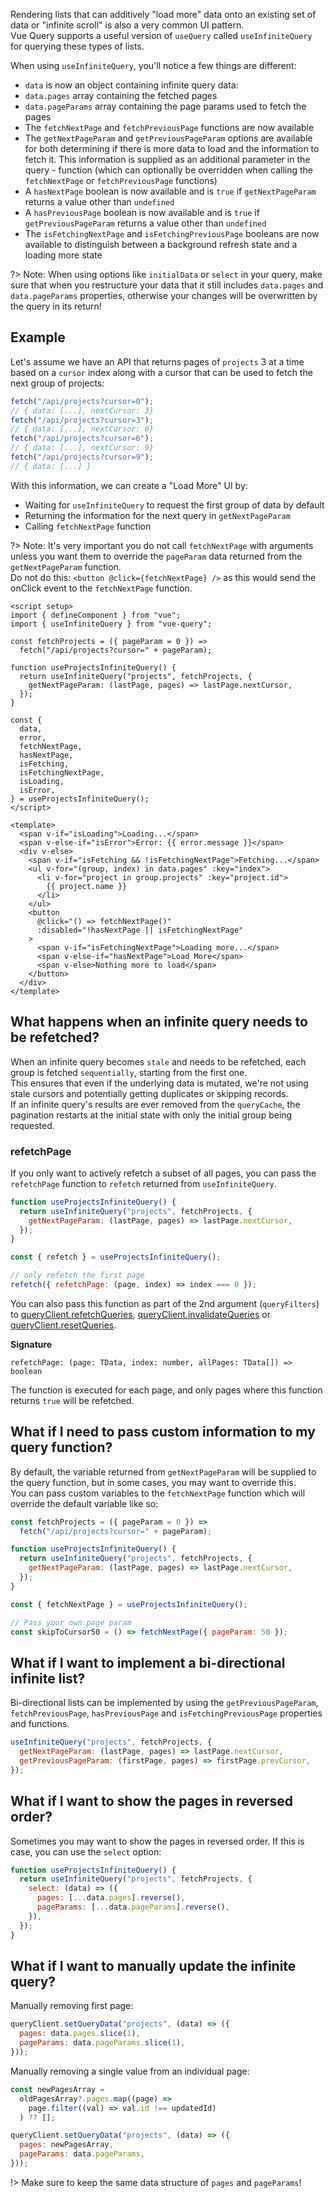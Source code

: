 Rendering lists that can additively "load more" data onto an existing set of data or "infinite scroll" is also a very common UI pattern.  
Vue Query supports a useful version of `useQuery` called `useInfiniteQuery` for querying these types of lists.

When using `useInfiniteQuery`, you'll notice a few things are different:

- `data` is now an object containing infinite query data:
- `data.pages` array containing the fetched pages
- `data.pageParams` array containing the page params used to fetch the pages
- The `fetchNextPage` and `fetchPreviousPage` functions are now available
- The `getNextPageParam` and `getPreviousPageParam` options are available for both determining if there is more data to load and the information to fetch it. This information is supplied as an additional parameter in the query - function (which can optionally be overridden when calling the `fetchNextPage` or `fetchPreviousPage` functions)
- A `hasNextPage` boolean is now available and is `true` if `getNextPageParam` returns a value other than `undefined`
- A `hasPreviousPage` boolean is now available and is `true` if `getPreviousPageParam` returns a value other than `undefined`
- The `isFetchingNextPage` and `isFetchingPreviousPage` booleans are now available to distinguish between a background refresh state and a loading more state

?> Note: When using options like `initialData` or `select` in your query, make sure that when you restructure your data that it still includes `data.pages` and `data.pageParams` properties, otherwise your changes will be overwritten by the query in its return!

## Example

Let's assume we have an API that returns pages of `projects` 3 at a time based on a `cursor` index along with a cursor that can be used to fetch the next group of projects:

```js
fetch("/api/projects?cursor=0");
// { data: [...], nextCursor: 3}
fetch("/api/projects?cursor=3");
// { data: [...], nextCursor: 6}
fetch("/api/projects?cursor=6");
// { data: [...], nextCursor: 9}
fetch("/api/projects?cursor=9");
// { data: [...] }
```

With this information, we can create a "Load More" UI by:

- Waiting for `useInfiniteQuery` to request the first group of data by default
- Returning the information for the next query in `getNextPageParam`
- Calling `fetchNextPage` function

?> Note: It's very important you do not call `fetchNextPage` with arguments unless you want them to override the `pageParam` data returned from the `getNextPageParam` function.  
Do not do this: `<button @click={fetchNextPage} />` as this would send the onClick event to the `fetchNextPage` function.

```vue
<script setup>
import { defineComponent } from "vue";
import { useInfiniteQuery } from "vue-query";

const fetchProjects = ({ pageParam = 0 }) =>
  fetch("/api/projects?cursor=" + pageParam);

function useProjectsInfiniteQuery() {
  return useInfiniteQuery("projects", fetchProjects, {
    getNextPageParam: (lastPage, pages) => lastPage.nextCursor,
  });
}

const {
  data,
  error,
  fetchNextPage,
  hasNextPage,
  isFetching,
  isFetchingNextPage,
  isLoading,
  isError,
} = useProjectsInfiniteQuery();
</script>

<template>
  <span v-if="isLoading">Loading...</span>
  <span v-else-if="isError">Error: {{ error.message }}</span>
  <div v-else>
    <span v-if="isFetching && !isFetchingNextPage">Fetching...</span>
    <ul v-for="(group, index) in data.pages" :key="index">
      <li v-for="project in group.projects" :key="project.id">
        {{ project.name }}
      </li>
    </ul>
    <button
      @click="() => fetchNextPage()"
      :disabled="!hasNextPage || isFetchingNextPage"
    >
      <span v-if="isFetchingNextPage">Loading more...</span>
      <span v-else-if="hasNextPage">Load More</span>
      <span v-else>Nothing more to load</span>
    </button>
  </div>
</template>
```

## What happens when an infinite query needs to be refetched?

When an infinite query becomes `stale` and needs to be refetched, each group is fetched `sequentially`, starting from the first one.  
This ensures that even if the underlying data is mutated, we're not using stale cursors and potentially getting duplicates or skipping records.  
If an infinite query's results are ever removed from the `queryCache`, the pagination restarts at the initial state with only the initial group being requested.

### refetchPage

If you only want to actively refetch a subset of all pages, you can pass the `refetchPage` function to `refetch` returned from `useInfiniteQuery`.

```js
function useProjectsInfiniteQuery() {
  return useInfiniteQuery("projects", fetchProjects, {
    getNextPageParam: (lastPage, pages) => lastPage.nextCursor,
  });
}

const { refetch } = useProjectsInfiniteQuery();

// only refetch the first page
refetch({ refetchPage: (page, index) => index === 0 });
```

You can also pass this function as part of the 2nd argument (`queryFilters`) to [queryClient.refetchQueries](https://react-query.tanstack.com/reference/QueryClient#queryclientrefetchqueries), [queryClient.invalidateQueries](https://react-query.tanstack.com/reference/QueryClient#queryclientinvalidatequeries) or [queryClient.resetQueries](https://react-query.tanstack.com/reference/QueryClient#queryclientresetqueries).

**Signature**

`refetchPage: (page: TData, index: number, allPages: TData[]) => boolean`

The function is executed for each page, and only pages where this function returns `true` will be refetched.

## What if I need to pass custom information to my query function?

By default, the variable returned from `getNextPageParam` will be supplied to the query function, but in some cases, you may want to override this.  
You can pass custom variables to the `fetchNextPage` function which will override the default variable like so:

```js
const fetchProjects = ({ pageParam = 0 }) =>
  fetch("/api/projects?cursor=" + pageParam);

function useProjectsInfiniteQuery() {
  return useInfiniteQuery("projects", fetchProjects, {
    getNextPageParam: (lastPage, pages) => lastPage.nextCursor,
  });
}

const { fetchNextPage } = useProjectsInfiniteQuery();

// Pass your own page param
const skipToCursor50 = () => fetchNextPage({ pageParam: 50 });
```

## What if I want to implement a bi-directional infinite list?

Bi-directional lists can be implemented by using the `getPreviousPageParam`, `fetchPreviousPage`, `hasPreviousPage` and `isFetchingPreviousPage` properties and functions.

```js
useInfiniteQuery("projects", fetchProjects, {
  getNextPageParam: (lastPage, pages) => lastPage.nextCursor,
  getPreviousPageParam: (firstPage, pages) => firstPage.prevCursor,
});
```

## What if I want to show the pages in reversed order?

Sometimes you may want to show the pages in reversed order. If this is case, you can use the `select` option:

```js
function useProjectsInfiniteQuery() {
  return useInfiniteQuery("projects", fetchProjects, {
    select: (data) => ({
      pages: [...data.pages].reverse(),
      pageParams: [...data.pageParams].reverse(),
    }),
  });
}
```

## What if I want to manually update the infinite query?

Manually removing first page:

```js
queryClient.setQueryData("projects", (data) => ({
  pages: data.pages.slice(1),
  pageParams: data.pageParams.slice(1),
}));
```

Manually removing a single value from an individual page:

```js
const newPagesArray =
  oldPagesArray?.pages.map((page) =>
    page.filter((val) => val.id !== updatedId)
  ) ?? [];

queryClient.setQueryData("projects", (data) => ({
  pages: newPagesArray,
  pageParams: data.pageParams,
}));
```

!> Make sure to keep the same data structure of `pages` and `pageParams`!
